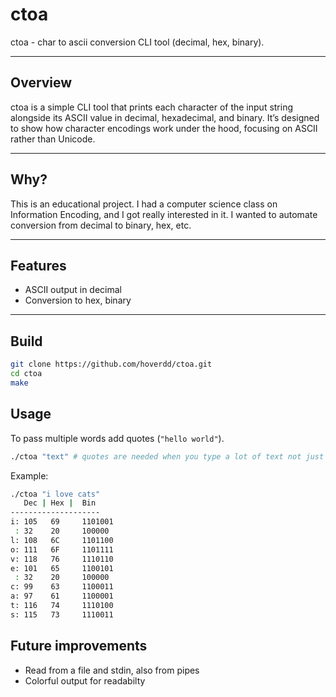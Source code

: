 # ctoa

ctoa - char to ascii conversion CLI tool (decimal, hex, binary).

---

## Overview
ctoa is a simple CLI tool that prints each character of the input string alongside its ASCII value in decimal, hexadecimal, and binary. It’s designed to show how character encodings work under the hood, focusing on ASCII rather than Unicode.

---

## Why?
This is an educational project. I had a computer science class on Information Encoding, and I got really interested in it. I wanted to automate conversion from decimal to binary, hex, etc.

---

## Features
- ASCII output in decimal
- Conversion to hex, binary

---

## Build
```bash
git clone https://github.com/hoverdd/ctoa.git
cd ctoa
make
```

## Usage
To pass multiple words add quotes (`"hello world"`).
```bash
./ctoa "text" # quotes are needed when you type a lot of text not just a word
``` 

Example:
```bash
./ctoa "i love cats"
   Dec | Hex |  Bin
--------------------
i: 105   69     1101001
 : 32    20     100000
l: 108   6C     1101100
o: 111   6F     1101111
v: 118   76     1110110
e: 101   65     1100101
 : 32    20     100000
c: 99    63     1100011
a: 97    61     1100001
t: 116   74     1110100
s: 115   73     1110011
```

## Future improvements
- Read from a file and stdin, also from pipes
- Colorful output for readabilty


